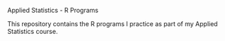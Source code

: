 Applied Statistics - R Programs

This repository contains the R programs I practice as part of my Applied Statistics course.
